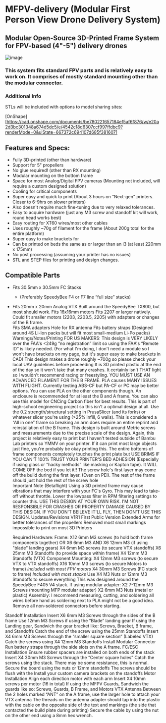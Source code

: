 # MFPV-delivery (Modular First Person View Drone Delivery System)
## Modular Open-Source 3D-Printed Frame System for FPV-based (4"-5") delivery drones

![image](https://github.com/mikeymascatu/MFPV-delivery/assets/166886630/6c68a1ef-2568-4084-9870-977f66e36d11)

### This system fits standard FPV parts and is relatively easy to work on. It comprises of mostly standard mounting other than the modular connector.

### Additional Info
STLs will be included with options to model sharing sites:


[OnShape][https://cad.onshape.com/documents/be780221657184ef5af6f876/w/e20a2d3bc301348a674d5dc5/e/4542c18d6307ccf997ffdbc9?renderMode=0&uiState=667372c694107d685f381607]

## Features and Specs:
 - Fully 3D-printed (other than hardware) 
 - Support for 5" propellers 
 - No glue required! (other than RX mounting)
 - Modular mounting on the bottom frame
 - Space for most Analog/Digital FPV cameras (Mounting not included, will require a custom designed solution)
 - Cooling for critical components
 - Super easy and quick to print (About 3 hours on “Next-gen" printers. Closer to 6-9hrs on slower printers)
 - Also doesn't require much fine-tuning due to very relaxed tolerances. 
 - Easy to acquire hardware (just any M3 screw and standoff kit will work, round head works best)
 - Easy routing for XT60 wires/most other cables
 - Uses roughly ~70g of filament for the frame (About 200g total for the entire platform)
 - Super easy to make brackets for
 - Can be printed on beds the same as or larger than an i3 (at least 220mm x 175mm)
 - No post processing (assuming your printer has no issues)
 - STL and STEP files for printing and design changes.
## Compatible Parts 
 - Fits 30.5mm x 30.5mm FC Stacks 
   * (Preferably SpeedyBee F4 or F7 line “full size” stacks)
 - Fits 20mm x 20mm Analog VTX
Built around the SpeedyBee TX800, but most should work.
Fits 16x16mm motors
Fits 2207 or larger natively.
Could fit smaller motors (2203, 2203.5, 2205) with adapters or changes of the B frame.  
Fits SMA adapters 
Hole for RX antenna 
Fits battery straps 
(Designed around 4S Li-Ion packs but will fit most small-medium Li-Po packs) 
     Warnings/Notes/Printing
FOR US MAKERS:
This design is VERY LIKELY over the FAA's <249g “no registration” limit so using the FAA's “Remote ID” is likely needed. (For what I'm doing, I don't need a module so I won't have brackets on my page, but it's super easy to make brackets in CAD)
This design makes a drone roughly ~700g so please check your local UAV guidelines before proceeding 
It is 3D printed plastic at the end of the day so it won't take that many crashes.
It certainly isn't THAT light so I wouldn't recommend racing or freestyling.
YOU MUST USE AN ADVANCED FILAMENT FOR THE B FRAME. PLA causes MANY ISSUES WITH FLIGHT. Currently testing ABS-CF but PA-CF or PC may be better options. You can use PLA on the other components though.
An enclosure is recommended for at least the B and A frame.
You can also use this model for CNCing Carbon fiber for best results.
This is part of high-school engineering project so this isn't a optimal design at all. 
Use the 0.2 strength/structural setting in PrusaSlicer (and its forks) or whatever slicer you're using (>25% infill, 6 walls).
This is considered a “All in one” frame so breaking an arm does require an entire reprint and reinstallation of the B frame.
This design is built around Metric screws and measurements due to the precise scale of the design.
Again, this project is relatively easy to print but I haven't tested outside of Bambu Lab printers so YMMV on your printer. If it can print most large objects just fine, you're probably be okay printing this.
The entire bottoms of frame components completely touches the print plate but USE BRIMS IF YOU CAN'T 100% TRUST YOUR PRINTER'S BED ADHESION (Especially if using glass or “hacky methods” like masking or Kapton tape). 
It WILL COME OFF the bed if you let it!!
The screw hole's first layer  may come off the build during the first layer. (Even on PEI). The rest of the frame should just hold the rest of the screw hole  
      Important Note (Betaflight)
Using a 3D printed frame may cause vibrations that may interfere with your FC's Gyro. This may lead to take-off without throttle. Lower the lowpass filter in RPM filtering settings to counter this. 
USE THIS DESIGN AT YOUR OWN RISK. I'M NOT RESPONSIBLE FOR CRASHES OR PROPERTY DAMAGE CAUSED BY THIS DESIGN. 
IF YOU DON'T BEILEVE IT'LL FLY, THEN DON'T USE THIS DESIGN. 
      Updates/Revisions
      V1R1 
First Public Version
Extended Arms for better tolerances of the propellers
Removed most small markings impossible to print on most 3D Printers 
 

      Required Hardware:
     Frame:
X12 6mm M3 screws (to hold both frame components together)
OR X6 6mm M3 AND X6 12mm M3 (if using "blade" landing gears)
X4 6mm M3 screws (to secure VTX standoffs)
X6 25mm M3 Standoffs (to provide space within frame)
X4 12mm  M3 Standoffs (VTX)
     Component Mounting:
X4 12mm M3 screws (to secure VTX to VTX standoffs)
X16 10mm M3 screws (to secure Motors to frame) 
*included with most FPV motors*
X4 30mm M3 Screws (FC stack to frame) 
*Included with most stacks*
Use X4 M3 Nuts or 12mm M3 Standoffs to secure everything
This was designed around the SpeedyBee F405 V4 stack.
If using modular adapter:
X2 7-12mm  M3 Screws (mounting MFP modular adapter)
X2 6mm M3 Nuts (metal or plastic)
       Assembly:
       I recommend measuring, cutting, and soldering all wires before hand as soldering next to            PLA might not be a good idea. Remove all non-soldered connectors before starting. 

Standoff Installation
Insert X6 6mm M3 Screws through the sides of the B frame
Use 12mm M3 Screws if using the “Blade” landing gear
If using the Landing gear, Sandwich the gear bracket like: 
Screws, Bracket, B frame, and Standoffs
Catch the end of the screw using the 25mm Standoffs
Insert X4 6mm M3 Screws through the “smaller square section” (Labeled VTX)
Catch the screws using X4 12mm M3 Standoffs
Install Modular Connector
Run battery straps through the side slots on the A frame.
FC/ESC Installation
Ensure rubber spacers are installed on both ends of the stack 
Insert X4 30mm M3 Screws through the “Center square holes”
Catch the screws using the stack. There may be some resistance, this is normal.
Secure the board using the nuts or 12mm standoffs 
The screws should be flush with the 
Install your custom camera brackets on the standoffs
Motor Installation
Align each direction motor with each arm
Insert X4 10mm screws per motor (16 in total)
If using the MFPV Guards, Sandwich the guards like so:
Screws, Guards, B Frame, and Motors
VTX Antenna
Between the 2 holes marked “ANT” on the A frame, use the larger hole to attach your VTX antenna
The threads on the antenna adapter should tap into the plastic with the cable on the opposite side of the text and markings (the side that contacted the build plate during printing)
Secure the cable by using the nut on the other end using a 8mm hex wrench.
 
